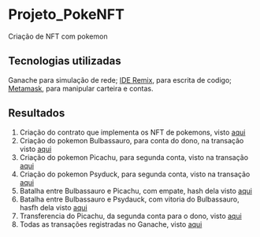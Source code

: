 # Projeto_PokeNFT
Criação de NFT com pokemon

## Tecnologias utilizadas
Ganache para simulação de rede;
[IDE Remix](https://remix.ethereum.org/#lang=en&optimize=false&runs=200&evmVersion=null), para escrita de codigo;
[Metamask](https://metamask.io/), para manipular carteira e contas.

## Resultados
1. Criação do contrato que implementa os NFT de pokemons, visto [aqui](https://github.com/izaque459/Projeto_PokeNFT/blob/main/Criacao_Contrato.png)
2. Criação do pokemon Bulbassauro, para conta do dono, na transação visto [aqui](https://github.com/izaque459/Projeto_PokeNFT/blob/main/Transacao_Bulbassauro.png)
3. Criação do pokemon Picachu, para segunda conta, visto na transação [aqui](https://github.com/izaque459/Projeto_PokeNFT/blob/main/Transacao_Picachu.png)
4. Criação do pokemon Psyduck, para segunda conta, visto na transação [aqui](https://github.com/izaque459/Projeto_PokeNFT/blob/main/Transacao_Psyduck.png)
5. Batalha entre Bulbassauro e Picachu, com empate, hash dela visto [aqui](https://github.com/izaque459/Projeto_PokeNFT/blob/main/Batalha_BulbassauroXPicachu.png)
6. Batalha entre Bulbassauro e Psydauck, com vitoria do Bulbassauro, hasfh dela visto [aqui](https://github.com/izaque459/Projeto_PokeNFT/blob/main/BAtalha_BulbassauroXPysduck.png)
7. Transferencia do Picachu, da segunda conta para o dono, visto [aqui](https://github.com/izaque459/Projeto_PokeNFT/blob/main/Transferencia_Picachu.png)
8. Todas as transações registradas no Ganache, visto [aqui](https://github.com/izaque459/Projeto_PokeNFT/blob/main/Todas_Transacoes.png)
